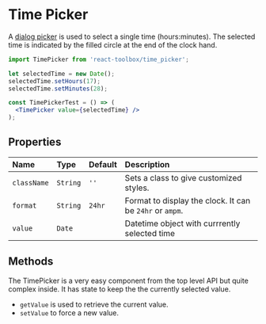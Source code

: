 # Time Picker

A [dialog picker](https://www.google.com/design/spec/components/pickers.html#pickers-time-pickers) is used to select a single time (hours:minutes). The selected time is indicated by the filled circle at the end of the clock hand.

<!-- example -->
```jsx
import TimePicker from 'react-toolbox/time_picker';

let selectedTime = new Date();
selectedTime.setHours(17);
selectedTime.setMinutes(28);

const TimePickerTest = () => (
  <TimePicker value={selectedTime} />
);
```

## Properties

| Name          | Type    | Default         | Description|
|:-----|:-----|:-----|:-----|
| `className`  | `String`    |     `''`            | Sets a class to give customized styles.|
| `format`    | `String`  | `24hr`          | Format to display the clock. It can be `24hr` or `ampm`.|
| `value`     | `Date`    |   | Datetime object with currrently selected time |

## Methods

The TimePicker is a very easy component from the top level API but quite complex inside. It has state to keep the the currently selected value.

- `getValue` is used to retrieve the current value.
- `setValue` to force a new value.
